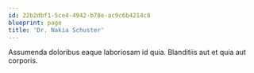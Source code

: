 ```yaml
---
id: 22b2dbf1-5ce4-4942-b78e-ac9c6b4214c8
blueprint: page
title: 'Dr. Nakia Schuster'
---
```

Assumenda doloribus eaque laboriosam id quia. Blanditiis aut et quia aut corporis.